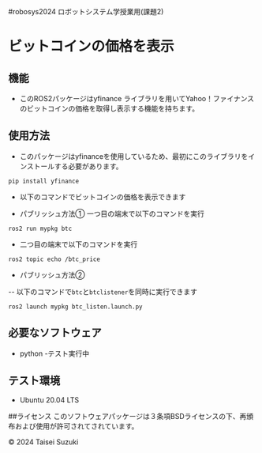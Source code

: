 #robosys2024
ロボットシステム学授業用(課題2)
# ビットコインの価格を表示

## 機能

- このROS2パッケージはyfinance ライブラリを用いてYahoo！ファイナンスのビットコインの価格を取得し表示する機能を持ちます。

## 使用方法
- このパッケージはyfinanceを使用しているため、最初にこのライブラリをインストールする必要があります。

`pip install yfinance`

- 以下のコマンドでビットコインの価格を表示できます

- パブリッシュ方法①
 一つ目の端末で以下のコマンドを実行

`ros2 run mypkg btc`

- 二つ目の端末で以下のコマンドを実行

`ros2 topic echo /btc_price`

- パブリッシュ方法②

-- 以下のコマンドで`btc`と`btclistener`を同時に実行できます

`ros2 launch mypkg btc_listen.launch.py`

## 必要なソフトウェア
- python
 -テスト実行中

## テスト環境
- Ubuntu 20.04 LTS

##ライセンス
このソフトウェアパッケージは３条項BSDライセンスの下、再頒布および使用が許可されてされています。

© 2024 Taisei Suzuki
